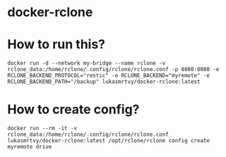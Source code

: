 # docker-rclone

# How to run this?
`
docker run -d --network my-bridge --name rclone -v rclone_data:/home/rclone/.config/rclone/rclone.conf -p 8080:8080 -e RCLONE_BACKEND_PROTOCOL="restic" -e RCLONE_BACKEND="myremote" -e RCLONE_BACKEND_PATH="/backup" lukasmrtvy/docker-rclone:latest `

# How to create config? 

`docker run --rm -it -v rclone_data:/home/rclone/.config/rclone/rclone.conf   lukasmrtvy/docker-rclone:latest /opt/rclone/rclone config create myremote drive`
